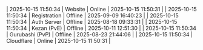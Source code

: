 | 2025-10-15 11:50:34 | Website | Online | 2025-10-15 11:50:31 |
| 2025-10-15 11:50:34 | Registration | Offline | 2025-09-09 16:40:23 |
| 2025-10-15 11:50:34 | Auth Server | Offline | 2025-08-18 09:33:31 |
| 2025-10-15 11:50:34 | Kezan (PvE) | Offline | 2025-10-11 12:51:30 |
| 2025-10-15 11:50:34 | Gurubashi (PvP) | Offline | 2025-08-23 21:44:06 |
| 2025-10-15 11:50:34 | Cloudflare | Online | 2025-10-15 11:50:31 |
